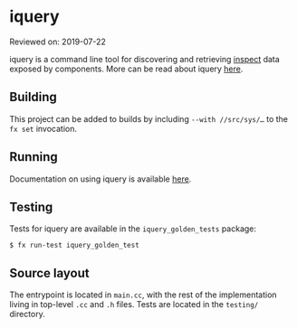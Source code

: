 # iquery

Reviewed on: 2019-07-22

iquery is a command line tool for discovering and retrieving [inspect][inspect]
data exposed by components. More can be read about iquery [here][iquery].

## Building

This project can be added to builds by including `--with //src/sys/…` to the `fx
set` invocation.

## Running

Documentation on using iquery is available [here][iquery].

## Testing

Tests for iquery are available in the `iquery_golden_tests` package:

```
$ fx run-test iquery_golden_test
```

## Source layout

The entrypoint is located in `main.cc`, with the rest of the implementation
living in top-level `.cc` and `.h` files. Tests are located in the `testing/`
directory.

[inspect]: /docs/development/inspect/README.md
[iquery]: /docs/development/inspect/iquery.md
